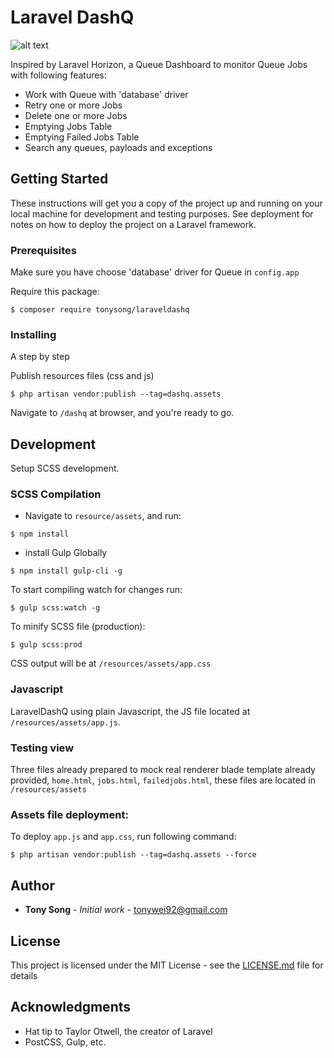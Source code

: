 # Laravel DashQ


![alt text](https://raw.githubusercontent.com/tonywei92/laraveldashq/master/resources/assets/logo.png)

Inspired by Laravel Horizon, a Queue Dashboard to monitor Queue Jobs with following features:
* Work with Queue with 'database' driver
* Retry one or more Jobs
* Delete one or more Jobs
* Emptying Jobs Table
* Emptying Failed Jobs Table
* Search any queues, payloads and exceptions


## Getting Started

These instructions will get you a copy of the project up and running on your local machine for development and testing purposes. See deployment for notes on how to deploy the project on a Laravel framework.

### Prerequisites
Make sure you have choose 'database' driver for Queue in `config.app`

Require this package:

```
$ composer require tonysong/laraveldashq
```

### Installing

A step by step

Publish resources files (css and js)

```
$ php artisan vendor:publish --tag=dashq.assets
```

Navigate to `/dashq` at browser, and you're ready to go.

## Development

Setup SCSS development.

### SCSS Compilation

* Navigate to `resource/assets`, and  run:

```
$ npm install
```
* install Gulp Globally
```
$ npm install gulp-cli -g 
```

To start compiling watch for changes run:
```
$ gulp scss:watch -g
```
To minify SCSS file (production):
```
$ gulp scss:prod 
```

CSS output will be at `/resources/assets/app.css`

### Javascript
LaravelDashQ using plain Javascript, the JS file located at `/resources/assets/app.js`.

### Testing view
Three files already prepared to mock real renderer blade template already provided, `home.html`, `jobs.html`, `failedjobs.html`, these files are located in `/resources/assets`

### Assets file deployment:
To deploy `app.js` and `app.css`, run following command:
```
$ php artisan vendor:publish --tag=dashq.assets --force
```
## Author
* **Tony Song** - *Initial work* - [tonywei92@gmail.com](mailto:tonywei92@gmail.com)

## License

This project is licensed under the MIT License - see the [LICENSE.md](LICENSE.md) file for details

## Acknowledgments

* Hat tip to Taylor Otwell, the creator of Laravel
* PostCSS, Gulp, etc.
